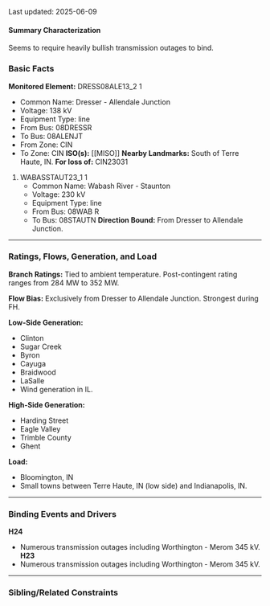 Last updated: 2025-06-09
#### Summary Characterization
Seems to require heavily bullish transmission outages to bind.
### Basic Facts
**Monitored Element:** DRESS08ALE13_2 1
- Common Name: Dresser - Allendale Junction
- Voltage: 138 kV
- Equipment Type: line
- From Bus: 08DRESSR
- To Bus: 08ALENJT
- From Zone: CIN
- To Zone: CIN
**ISO(s):** [[MISO]]
**Nearby Landmarks:** South of Terre Haute, IN.
**For loss of:** CIN23031
1. WABASSTAUT23_1 1
    - Common Name: Wabash River - Staunton
    - Voltage: 230 kV
	- Equipment Type: line
    - From Bus: 08WAB R
    - To Bus: 08STAUTN
**Direction Bound:** From Dresser to Allendale Junction.

---
### Ratings, Flows, Generation, and Load
**Branch Ratings:**
Tied to ambient temperature. Post-contingent rating ranges from 284 MW to 352 MW.

**Flow Bias:**
Exclusively from Dresser to Allendale Junction. Strongest during FH.

**Low-Side Generation:**
- Clinton
- Sugar Creek
- Byron
- Cayuga
- Braidwood
- LaSalle
- Wind generation in IL.

**High-Side Generation:**
- Harding Street
- Eagle Valley
- Trimble County
- Ghent

**Load:**
- Bloomington, IN
- Small towns between Terre Haute, IN (low side) and Indianapolis, IN.

---
### Binding Events and Drivers
**H24**
- Numerous transmission outages including Worthington - Merom 345 kV.
**H23**
- Numerous transmission outages including Worthington - Merom 345 kV.

---
### Sibling/Related Constraints
